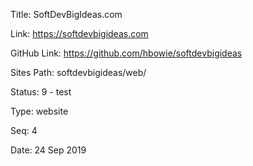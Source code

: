 Title:  SoftDevBigIdeas.com

Link:   https://softdevbigideas.com

GitHub Link: https://github.com/hbowie/softdevbigideas

Sites Path: softdevbigideas/web/

Status: 9 - test

Type:   website

Seq:    4

Date:   24 Sep 2019
